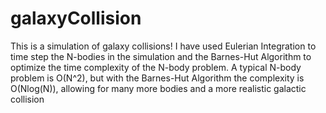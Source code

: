 <!DOCTYPE html>
<html>
  <body>
    <h1> galaxyCollision </h1>
      <p> This is a simulation of galaxy collisions! I have used Eulerian Integration to time step the N-bodies in the simulation and the Barnes-Hut Algorithm to optimize the time complexity of the N-body problem. A typical N-body problem is O(N^2), but with the Barnes-Hut Algorithm the complexity is O(Nlog(N)), allowing for many more bodies and a more realistic galactic collision </p>
  </body>
</html>
  
